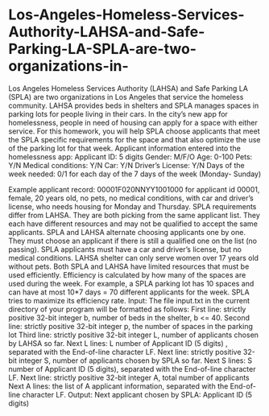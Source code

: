 # Los-Angeles-Homeless-Services-Authority-LAHSA-and-Safe-Parking-LA-SPLA-are-two-organizations-in-
Los Angeles Homeless Services Authority (LAHSA) and Safe Parking LA (SPLA) are two organizations in Los Angeles that service the homeless community. LAHSA provides beds in shelters and SPLA manages spaces in parking lots for people living in their cars. In the city’s new app for homelessness, people in need of housing can apply for a space with either service. For this homework, you will help SPLA choose applicants that meet the SPLA specific requirements for the space and that also optimize the use of the parking lot for that week.
Applicant information entered into the homelessness app: Applicant ID: 5 digits
Gender: M/F/O
Age: 0-100
Pets: Y/N
Medical conditions: Y/N
Car: Y/N
Driver’s License: Y/N
Days of the week needed: 0/1 for each day of the 7 days of the week (Monday- Sunday)
  
Example applicant record: 00001F020NNYY1001000 for applicant id 00001, female, 20 years old, no pets, no medical conditions, with car and driver’s license, who needs housing for Monday and Thursday.
SPLA requirements differ from LAHSA. They are both picking from the same applicant list. They each have different resources and may not be qualified to accept the same applicants. SPLA and LAHSA alternate choosing applicants one by one. They must choose an applicant if there is still a qualified one on the list (no passing). SPLA applicants must have a car and driver’s license, but no medical conditions. LAHSA shelter can only serve women over 17 years old without pets. Both SPLA and LAHSA have limited resources that must be used efficiently. Efficiency is calculated by how many of the spaces are used during the week. For example, a SPLA parking lot has 10 spaces and can have at most 10*7 days = 70 different applicants for the week. SPLA tries to maximize its efficiency rate.
Input: The file input.txt in the current directory of your program will be formatted as follows:
First line: strictly positive 32-bit integer b, number of beds in the shelter, b <= 40.
Second line: strictly positive 32-bit integer p, the number of spaces in the parking lot
Third line: strictly positive 32-bit integer L, number of applicants chosen by LAHSA so far.
Next L lines: L number of Applicant ID (5 digits) , separated with the End-of-line character LF.
Next line: strictly positive 32-bit integer S, number of applicants chosen by SPLA so far. Next S lines: S number of Applicant ID (5 digits), separated with the End-of-line
character LF.
Next line: strictly positive 32-bit integer A, total number of applicants
Next A lines: the list of A applicant information, separated with the End-of-line character LF.
Output:
Next applicant chosen by SPLA: Applicant ID (5 digits)
